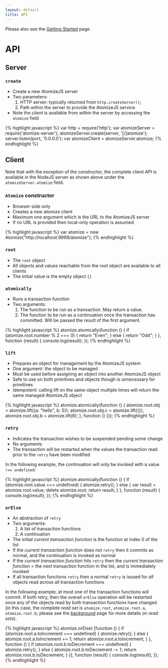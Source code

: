 ```yaml
---
layout: default
title: API
---
```


Please also see the [Getting Started](/getting_started.html) page.

# API

## Server

### `create`

* Create a new AtomizeJS server
* Two parameters:
    1. HTTP server: typically returned from `http.createServer()`;
    2. Path within the server to provide the AtomizeJS service
* Note the *client* is available from within the server by accessing
  the `atomize` field

{% highlight javascript %}
var http = require('http');
var atomizeServer = require('atomize-server');
atomizeServer.create(server, '[/]atomize');
server.listen(port, '0.0.0.0');
var atomizeClient = atomizeServer.atomize;
{% endhighlight %}

## Client

Note that with the exception of the constructor, the complete client
API is available in the NodeJS server as shown above under the
`atomizeServer.atomize` field.

### `Atomize` constructor

* Browser-side only
* Creates a new atomize client
* Maximum one argument which is the URL to the AtomizeJS server
* If no URL is provided then local-only operation is assumed

{% highlight javascript %}
var atomize = new Atomize("http://localhost:9999/atomize");
{% endhighlight %}

### `root`

* The `root` object
* All objects and values reachable from the root object are available
  to all clients
* The initial value is the empty object `{}`

### `atomically`

* Runs a transaction function
* Two arguments:
    1. The function to be run as a transaction. May return a value.
    2. The function to be run as a continuation once the transaction
    has committed. Will be passed the result of the first argument.

{% highlight javascript %}
atomize.atomically(function () {
    if (atomize.root.number % 2 === 0) {
        return "Even";
    } else {
        return "Odd";
    }
}, function (result) {
    console.log(result);
});
{% endhighlight %}

### `lift`

* Prepares an object for management by the AtomizeJS system
* One argument: the object to be managed
* Must be used before assigning an object into another AtomizeJS
  object
* Safe to use on both primitives and objects though is unnecessary for
  primitives
* Idempotent: calling lift on the same object multiple times will
  return the same managed AtomizeJS object

{% highlight javascript %}
atomize.atomically(function () {
    atomize.root.obj = atomize.lift({a: "hello", b: 5});
    atomize.root.obj.c = atomize.lift({});
    atomize.root.obj.b = atomize.lift(6);
}, function () {});
{% endhighlight %}

### `retry`

* Indicates the transaction wishes to be suspended pending some change
* No arguments
* The transaction will be restarted when the values the transaction
  read prior to the `retry` have been modified

In the following example, the continuation will *only* be invoked with
a value `!== undefined`:

{% highlight javascript %}
atomize.atomically(function () {
    if (atomize.root.value === undefined) {
        atomize.retry();
    } else {
        var result = atomize.root.value;
        delete atomize.root;
        return result;
    }
}, function (result) {
    console.log(result);
});
{% endhighlight %}

### `orElse`

* An abstraction of `retry`
* Two arguments:
    1. A list of transaction functions
    2. A continuation
* The initial *current transaction function* is the function at index
  0 of the list
* If the *current transaction function* does not `retry` then it
  commits as normal, and the continuation is invoked as normal
* If the *current transaction function* hits `retry` then the *current
  transaction function* = the next transaction function in the list,
  and is immediately invoked
* If all transaction functions `retry` then a normal `retry` is issued
  for *all* objects read across all transaction functions

In the following example, at most one of the transaction functions
will commit. If both retry, then the overall `orElse` operation will
be restarted once any of the objects read by both transaction
functions have changed (in this case, the complete *read set* is
`atomize.root`, `atomize.root.a`, `atomize.root.b`; please see the
[background](/background.html) page for more details on *read sets*).

{% highlight javascript %}
atomize.orElse(
    [function () {
         if (atomize.root.a.toIncrement === undefined) {
             atomize.retry();
         } else {
             atomize.root.a.toIncrement += 1;
             return atomize.root.a.toIncrement;
         }
     },
     function () {
         if (atomize.root.b.toDecrement === undefined) {
             atomize.retry();
         } else {
             atomize.root.b.toDecrement -= 1;
             return atomize.root.b.toDecrement;
         }
     }], function (result) {
         console.log(result);
     });
{% endhighlight %}
